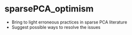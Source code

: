 # sparsePCA_optimism
- Bring to light erroneous practices in sparse PCA literature
- Suggest possible ways to resolve the issues

